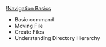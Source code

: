 [!Navigation Basics](LinuxCommand/Navigation_Basics.md)
-   Basic command
-   Moving File
-   Create Files
-   Understanding Directory Hierarchy


